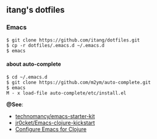 ## itang's dotfiles

### Emacs

    $ git clone https://github.com/itang/dotfiles.git
    $ cp -r dotfiles/.emacs.d ~/.emacs.d
    $ emacs
    
#### about auto-complete
   
    $ cd ~/.emacs.d
    $ git clone https://github.com/m2ym/auto-complete.git
    $ emacs
    M - x load-file auto-complete/etc/install.el
    
**@See**:  
* [technomancy/emacs-starter-kit](https://github.com/technomancy/emacs-starter-kit)  
* [jr0cket/Emacs-clojure-kickstart](https://github.com/jr0cket/Emacs-clojure-kickstart)
* [Configure Emacs for Clojure](http://clojure.jr0cket.co.uk/perfect-environment/2---configure-emacs-for-clojure)

